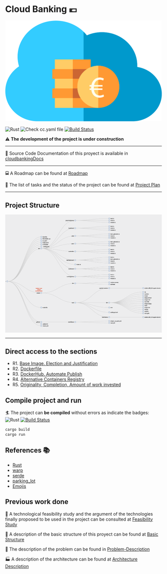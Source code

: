 
  <head>
<link rel="shortcut icon"
    href="https://raw.githubusercontent.com/pepitoenpeligro/cloudbanking/master/docs/img/favicon.ico">
 </head>

# Cloud Banking :euro:

![icon](docs/img/icon.png)

![Rust](https://github.com/pepitoenpeligro/cloudbanking/workflows/Rust/badge.svg)
![Check cc.yaml file](https://github.com/pepitoenpeligro/cloudbanking/workflows/Check%20cc.yaml%20file/badge.svg)
[![Build Status](https://travis-ci.com/pepitoenpeligro/cloudbanking.svg?branch=master)](https://travis-ci.com/pepitoenpeligro/cloudbanking)


:warning: **The development of the project is under construction**

----

:bookmark_tabs: Source Code Documentation of this proyect is available in [cloudbankingDocs](https://rawcdn.githack.com/pepitoenpeligro/cloudbanking/master/docs/documentation/cloudbanking/index.html)

----

:oncoming_bus: A Roadmap can be found at [Roadmap](https://pepitoenpeligro.github.io/cloudbanking/docs/roadmap)

:bookmark_tabs: The list of tasks and the status of the project can be found at [Project Plan](https://github.com/pepitoenpeligro/cloudbanking/projects/1)

---

## Project Structure

![Dirtree](docs/img/dirtree.png)



---

## Direct access to the sections

* R1. [Base Image. Election and Justification](https://pepitoenpeligro.github.io/cloudbanking/docs/3/r1)
* R2. [Dockerfile](https://pepitoenpeligro.github.io/cloudbanking/docs/3/r2)
* R3. [DockerHub. Automate Publish](https://pepitoenpeligro.github.io/cloudbanking/docs/3/r3)
* R4. [Alternative Containers Registry](https://pepitoenpeligro.github.io/cloudbanking/docs/3/r4)
* R5. [Originality, Completion, Amount of work invested](https://pepitoenpeligro.github.io/cloudbanking/docs/3/r4)



## Compile project and run

:surfer: The project can __be compiled__ without errors as indicate the badges: 
![Rust](https://github.com/pepitoenpeligro/cloudbanking/workflows/Rust/badge.svg)
[![Build Status](https://travis-ci.com/pepitoenpeligro/cloudbanking.svg?branch=master)](https://travis-ci.com/pepitoenpeligro/cloudbanking)


```
cargo build
cargo run
```



## References :books:
* [Rust](https://www.rust-lang.org)
* [warp](https://github.com/seanmonstar/warp)
* [serde](https://github.com/serde-rs/serde)
* [parking_lot](https://github.com/Amanieu/parking_lot)
* [Emojis](https://gist.github.com/rxaviers/7360908)



## Previous work done

:checkered_flag: A technological feasibility study and the argument of the technologies finally proposed to be used in the project can be consulted at [Feasibility Study](https://pepitoenpeligro.github.io/cloudbanking/docs/feasibility-study)

:notebook: A description of the basic structure of this proyect can be found at [Basic Structure](https://pepitoenpeligro.github.io/cloudbanking/docs/proyect_structure)

:mag_right: The description of the problem can be found in [Problem-Description](https://pepitoenpeligro.github.io/cloudbanking/docs/problem-description)

:factory: A description of the architecture can be found at [Architecture Description](https://pepitoenpeligro.github.io/cloudbanking/docs/tecnology-architecture-description)
